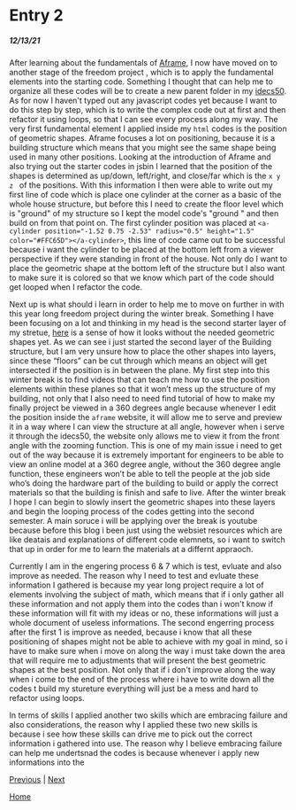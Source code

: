 # Entry 2
##### 12/13/21

After learning about the fundamentals of [Aframe](https://aframe.io/), I now have moved on to another stage of the freedom project , which is to apply the fundamental elements into the starting code. Something I thought that can help me to organize all these codes will be to create a new parent folder in my [idecs50](https://ide.cs50.io/13758b3009c14fb0964b54fd27439218). As for now I haven't typed out any javascript codes yet because I want to do this step by step, which is to write the complex code out at first and then refactor it using loops, so that I can see every process along my way. The very first fundamental element I applied inside my `html` codes is the position of geometric shapes. Aframe focuses a lot on positioning, because it is a building structure which means that you might see the same shape being used in many other positions. Looking at the introduction of Aframe and also trying out the starter codes in jsbin I learned that the position of the shapes is determined as up/down, left/right, and close/far which is the `x y z ` of the positions. With this information I then were able to write out my first line of code which is place one cylinder at the corner as a basic of the whole house structure, but before this I need to create the floor level which is "ground" of my structure so I kept the model code's "ground " and then build on from that point on. The first cylinder position was placed at `<a-cylinder position="-1.52 0.75 -2.53" radius="0.5" height="1.5" color="#FFC65D"></a-cylinder>`, this line of code came out to be successful because i want the cylinder to be placed at the bottom left from a viewer perspective if they were standing  in front of the house. Not only do I want to place the geometric shape at the bottom left of the structure but I also want to make sure it is colored so that we know which part of the code should get looped when I refactor the code. 

Next up is what should i learn in order to help me to move on further in with this year long freedom project during the winter break. Something I have been focusing on a lot and thinking in my head is the second starter layer of my stretue, [here](https://recondite-elemental-sneeze.glitch.me) is a sense of how it looks without the needed geometric shapes yet. As we can see i just started the second layer of the Building structure, but I am very unsure how to place the other shapes into layers, since these “floors” can be cut through which means an object will get intersected if the position is in between the plane. My first step into this winter break is to find videos that can teach me how to use the position elements within these planes so that it won’t mess up the structure of my building, not only that I also need to need find tutorial of how to make my finally project be viewed in a 360 degrees angle because whenever I edit the position inside the `aframe` website, it will allow me to serve and preview it in a way where I can view the structure at all angle, however when i serve it through the idecs50, the website only allows me to view it from the front angle with the zooming function. This is one of my main issue i need to get out of the way because it is extremely important for engineers to be able to view an online model at a 360 degree angle, without the 360 degree angle function, these engineers won’t be able to tell the people at the job side who’s doing the hardware part of the building to build or apply the correct materials so that the building is finish and safe to live. After the winter break I hope I can begin to slowly insert the geometric shapes into these layers and begin the looping process of the codes getting into the second semester. A main soruce i will be applying over the break is youtube because before this blog i been just using the websiet resources which are like deatais and explanations of different code elemnets, so i want to switch that up in order for me to learn the materials at a differnt appraoch.

Currently I am in the engering process 6 & 7 which is test, evluate and also improve as needed. The reason why I need to test and evluate these information I gathered is because my year long project require a lot of elements involving the subject of math, which means that if i only gather all these information and not apply them into the codes than i won't know if these information will fit with my ideas or no, these informations will just a whole document of useless informations. The second engerring process after the first 1 is improve as needed, because i know that all these positioning of shapes might not be able to achieve with my goal in mind, so i have to make sure when i move on along the way i must take down the area that will require me to adjustments that will present the best geometric shapes at the best position. Not only that if i don't improve along the way when i come to the end of the process where i have to write down all the codes t build my stureture everything will just be a mess and hard to refactor using loops. 

In terms of skills I applied another two skills which are embracing failure and also considerations, the reason why I applied these two new skills is because i see how these skills  can drive me to pick out the correct information i gathered into use. The reason why I believe embracing failure can help me undertsnad the codes is because whenever i apply new informations into the 
 
















[Previous](entry01.md) | [Next](entry03.md)

[Home](../README.md)
